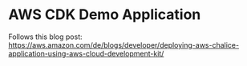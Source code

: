 # AWS CDK Demo Application

Follows this blog post:
https://aws.amazon.com/de/blogs/developer/deploying-aws-chalice-application-using-aws-cloud-development-kit/
